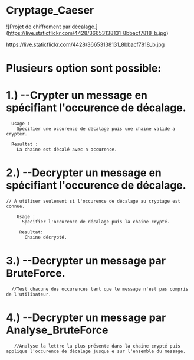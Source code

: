 # Cryptage_Caeser

![Projet de chiffrement par décalage.]
(https://live.staticflickr.com/4428/36653138131_8bbacf7818_b.jpg)

https://live.staticflickr.com/4428/36653138131_8bbacf7818_b.jpg
# Plusieurs option sont possible:

  # 1.) --Crypter un message en spécifiant l'occurence de décalage.
  
      Usage : 
        Specifier une occurence de décalage puis une chaine valide a crypter.
        
      Resultat :
        La chaine est décalé avec n occurence.
        
  # 2.) --Decrypter un message en spécifiant l'occurence de décalage. 
    // A utiliser seulement si l'occurence de décalage au cryptage est connue.
    
        Usage :
          Specifier l'occurence de décalage puis la chaine crypté.
          
         Resultat: 
           Chaine décrypté.
          
  # 3.) --Decrypter un message par BruteForce.
      //Test chacune des occurences tant que le message n'est pas compris de l'utilisateur.
      
  # 4.) --Decrypter un message par Analyse_BruteForce
       //Analyse la lettre la plus présente dans la chaine crypté puis applique l'occurence de décalage jusque e sur l'ensemble du message.     
  

